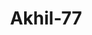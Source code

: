 ---
title: Akhil-77
github: https://github.com/Akhil-77
mode: dark
transition: 1s
score: 71.5
archetype:
- Little Bit of Everything
- Badges | Tags | Icons
---
